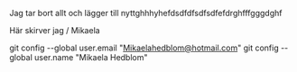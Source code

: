Jag tar bort allt och lägger till nyttghhhyhefdsdfdfsdfsdfefdrghfffgggdghf

Här skirver jag / Mikaela 

git config --global user.email "Mikaelahedblom@hotmail.com"
git config --global user.name "Mikaela Hedblom"